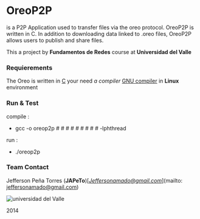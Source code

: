 # OreoP2P #

is a P2P Application used to transfer files via the oreo protocol. OreoP2P is written in C. In addition to downloading data linked to .oreo files, OreoP2P allows users to publish and share files. 

This a project by **Fundamentos de Redes** course at **Universidad del Valle**

### Requierements 
 The Oreo is written in [C](http://es.wikipedia.org/wiki/C_(lenguaje_de_programaci%C3%B3n))  your need 
_a compiler_ [GNU compiler](http://es.wikipedia.org/wiki/GNU_Compiler_Collection) in **Linux** environment


### Run & Test

compile :
* gcc -o oreop2p  # # # # # # # # #  -lphthread


run :
* ./oreop2p

### Team Contact

Jefferson Peña Torres                    (**JAPeTo**)[*Jeffersonamado@gmail.com*](mailto: jeffersonamado@gmail.com)


![universidad del Valle](http://www.univalle.edu.co/imagenes/logounivalle261x31.gif)


2014
